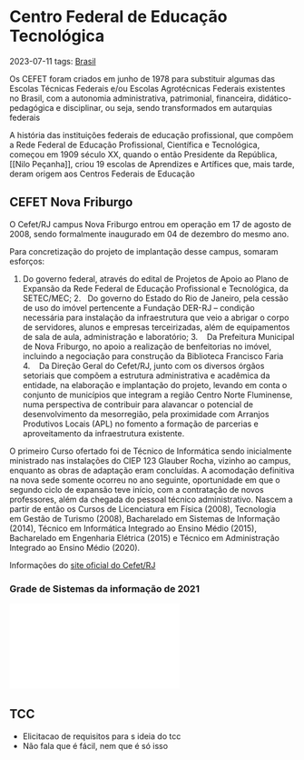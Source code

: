 # Centro Federal de Educação Tecnológica

2023-07-11
tags: [Brasil](../../Lugares/Ocidente/América/América%20do%20Sul/Brasil.md)

Os CEFET foram criados em junho de 1978 para substituir algumas das Escolas Técnicas Federais e/ou Escolas Agrotécnicas Federais existentes no Brasil, com a autonomia administrativa, patrimonial, financeira, didático-pedagógica e disciplinar, ou seja, sendo transformados em autarquias federais

A história das instituições federais de educação profissional, que compõem a Rede Federal de Educação Profissional, Científica e Tecnológica, começou em 1909 século XX, quando o então Presidente da República, [[Nilo Peçanha]], criou 19 escolas de Aprendizes e Artífices que, mais tarde, deram origem aos Centros Federais de Educação

## CEFET Nova Friburgo

O Cefet/RJ campus Nova Friburgo entrou em operação em 17 de agosto de 2008, sendo formalmente inaugurado em 04 de dezembro do mesmo ano.

Para concretização do projeto de implantação desse campus, somaram esforços:

1. Do governo federal, através do edital de Projetos de Apoio ao Plano de Expansão da Rede Federal de Educação Profissional e Tecnológica, da SETEC/MEC;
2.   Do governo do Estado do Rio de Janeiro, pela cessão de uso do imóvel pertencente a Fundação DER-RJ – condição necessária para instalação da infraestrutura que veio a abrigar o corpo de servidores, alunos e empresas terceirizadas, além de equipamentos de sala de aula, administração e laboratório;
3.    Da Prefeitura Municipal de Nova Friburgo, no apoio a realização de benfeitorias no imóvel, incluindo a negociação para construção da Biblioteca Francisco Faria
4.    Da Direção Geral do Cefet/RJ, junto com os diversos órgãos setoriais que compõem a estrutura administrativa e acadêmica da entidade, na elaboração e implantação do projeto, levando em conta o conjunto de municípios que integram a região Centro Norte Fluminense, numa perspectiva de contribuir para alavancar o potencial de desenvolvimento da mesorregião, pela proximidade com Arranjos Produtivos Locais (APL) no fomento a formação de parcerias e aproveitamento da infraestrutura existente.

O primeiro Curso ofertado foi de Técnico de Informática sendo inicialmente ministrado nas instalações do CIEP 123 Glauber Rocha, vizinho ao campus, enquanto as obras de adaptação eram concluídas. A acomodação definitiva na nova sede somente ocorreu no ano seguinte, oportunidade em que o segundo ciclo de expansão teve início, com a contratação de novos professores, além da chegada do pessoal técnico administrativo. Nascem a partir de então os Cursos de Licenciatura em Física (2008), Tecnologia em Gestão de Turismo (2008), Bacharelado em Sistemas de Informação (2014), Técnico em Informática Integrado ao Ensino Médio (2015), Bacharelado em Engenharia Elétrica (2015) e Técnico em Administração Integrado ao Ensino Médio (2020).

Informações do [site oficial do Cefet/RJ](http://www.cefet-rj.br/index.php/campus-nova-friburgo-historico) 

### Grade de Sistemas da informação de 2021

![_Fuxograma 2022.1](../../img/_Fuxograma%202022.1.pdf)


## TCC 


* Elicitacao de requisitos para s ideia do tcc
* Não fala que é fácil, nem que é só isso
